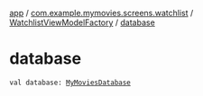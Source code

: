 [app](../../index.md) / [com.example.mymovies.screens.watchlist](../index.md) / [WatchlistViewModelFactory](index.md) / [database](./database.md)

# database

`val database: `[`MyMoviesDatabase`](../../com.example.mymovies.database/-my-movies-database/index.md)